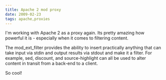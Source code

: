 ```yaml
---
title: Apache 2 mod proxy
date: 2009-02-23
tags: apache,proxies
---
```

I'm working with Apache 2 as a proxy again. Its pretty amazing how powerful it is - especially when it comes to filtering content.

The mod_ext_filter provides the ability to insert practically anything that can take input via stdin and output results via stdout and make it a filter. For example, sed, discount, and source-highlight can all be used to alter content in transit from a back-end to a client.

So cool!

